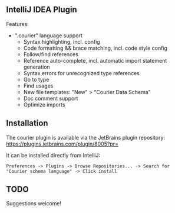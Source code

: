 IntelliJ IDEA Plugin
--------------------

Features:

* ".courier" language support
  * Syntax highlighting, incl. config
  * Code formatting && brace matching, incl. code style config
  * Follow/find references
  * Reference auto-complete, incl. automatic import statement generation
  * Syntax errors for unrecognized type references
  * Go to type
  * Find usages
  * New file templates: "New" > "Courier Data Schema"
  * Doc comment support
  * Optimize imports

Installation
------------

The courier plugin is available via the JetBrains plugin repository: https://plugins.jetbrains.com/plugin/8005?pr=

It can be installed directly from IntelliJ:

```
Preferences -> Plugins -> Browse Repositories... -> Search for "Courier schema language" -> Click install
```

TODO
----

Suggestions welcome!

